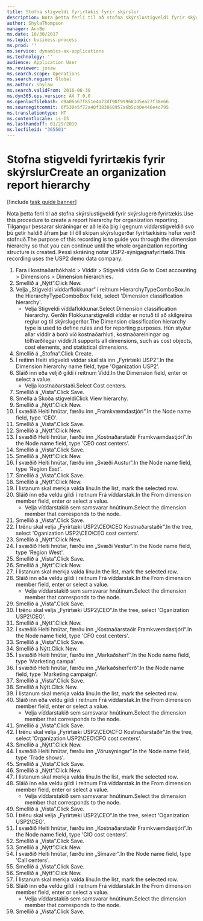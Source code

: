 ```yaml
---
title: Stofna stigveldi fyrirtækis fyrir skýrslur
description: Nota þetta ferli til að stofna skýrslustigveldi fyrir skýrslugerð fyrirtækis.
author: ShylaThompson
manager: AnnBe
ms.date: 10/30/2017
ms.topic: business-process
ms.prod: ''
ms.service: dynamics-ax-applications
ms.technology: ''
audience: Application User
ms.reviewer: josaw
ms.search.scope: Operations
ms.search.region: Global
ms.author: shylaw
ms.search.validFrom: 2016-06-30
ms.dyn365.ops.version: AX 7.0.0
ms.openlocfilehash: d9a06a67f851e4a73df90f999683d5ea27f38e66
ms.sourcegitcommit: 0f530e5f72a40f383868957a6b5cb0e446e4c795
ms.translationtype: HT
ms.contentlocale: is-IS
ms.lasthandoff: 01/29/2019
ms.locfileid: "365501"
---
```

# <a name="create-an-organization-report-hierarchy"></a><span data-ttu-id="fbfca-103">Stofna stigveldi fyrirtækis fyrir skýrslur</span><span class="sxs-lookup"><span data-stu-id="fbfca-103">Create an organization report hierarchy</span></span>

[!include [task guide banner](../../includes/task-guide-banner.md)]

<span data-ttu-id="fbfca-104">Nota þetta ferli til að stofna skýrslustigveldi fyrir skýrslugerð fyrirtækis.</span><span class="sxs-lookup"><span data-stu-id="fbfca-104">Use this procedure to create a report hierarchy for organization reporting.</span></span> <span data-ttu-id="fbfca-105">Tilgangur þessarar skráningar er að leiða þig í gegnum víddarstigveldið svo þú getir haldið áfram þar til öll skipan skýrslugerðar fyrirtækisins hefur verið stofnuð.</span><span class="sxs-lookup"><span data-stu-id="fbfca-105">The purpose of this recording is to guide you through the dimension hierarchy so that you can continue until the whole organization reporting structure is created.</span></span> <span data-ttu-id="fbfca-106">Þessi skráning notar USP2-sýnigagnafyrirtæki.</span><span class="sxs-lookup"><span data-stu-id="fbfca-106">This recording uses the USP2 demo data company.</span></span>

1. <span data-ttu-id="fbfca-107">Fara í kostnaðarbókhald > Víddir > Stigveldi vídda.</span><span class="sxs-lookup"><span data-stu-id="fbfca-107">Go to Cost accounting > Dimensions > Dimension hierarchies.</span></span>
2. <span data-ttu-id="fbfca-108">Smellið á „Nýtt“.</span><span class="sxs-lookup"><span data-stu-id="fbfca-108">Click New.</span></span>
3. <span data-ttu-id="fbfca-109">Velja „Stigveldi víddarflokkunar“ í reitnum HierarchyTypeComboBox.</span><span class="sxs-lookup"><span data-stu-id="fbfca-109">In the HierarchyTypeComboBox field, select 'Dimension classification hierarchy'.</span></span>
    * <span data-ttu-id="fbfca-110">Velja Stigveldi víddaflokkunar.</span><span class="sxs-lookup"><span data-stu-id="fbfca-110">Select Dimension classification hierarchy.</span></span> <span data-ttu-id="fbfca-111">Gerðin Flokkunarstigveldi víddar er notuð til að skilgreina reglur og til skýrslugerðar.</span><span class="sxs-lookup"><span data-stu-id="fbfca-111">The Dimension classification hierarchy type is used to define rules and for reporting purposes.</span></span> <span data-ttu-id="fbfca-112">Hún styður allar víddir á borð við kostnaðarhluti, kostnaðareiningar og tölfræðilegar víddir.</span><span class="sxs-lookup"><span data-stu-id="fbfca-112">It supports all dimensions, such as cost objects, cost elements, and statistical dimensions.</span></span>  
4. <span data-ttu-id="fbfca-113">Smellið á „Stofna“.</span><span class="sxs-lookup"><span data-stu-id="fbfca-113">Click Create.</span></span>
5. <span data-ttu-id="fbfca-114">Í reitinn Heiti stigveldi víddar skal slá inn „Fyrirtæki USP2“.</span><span class="sxs-lookup"><span data-stu-id="fbfca-114">In the Dimension hierarchy name field, type 'Oganization USP2'.</span></span>
6. <span data-ttu-id="fbfca-115">Sláið inn eða veljið gildi í reitnum Vídd.</span><span class="sxs-lookup"><span data-stu-id="fbfca-115">In the Dimension field, enter or select a value.</span></span>
    * <span data-ttu-id="fbfca-116">Velja kostnaðarstaði.</span><span class="sxs-lookup"><span data-stu-id="fbfca-116">Select Cost centers.</span></span>  
7. <span data-ttu-id="fbfca-117">Smellið á „Vista“.</span><span class="sxs-lookup"><span data-stu-id="fbfca-117">Click Save.</span></span>
8. <span data-ttu-id="fbfca-118">Smella á Skoða stigveldi</span><span class="sxs-lookup"><span data-stu-id="fbfca-118">Click View hierarchy.</span></span>
9. <span data-ttu-id="fbfca-119">Smellið á „Nýtt“.</span><span class="sxs-lookup"><span data-stu-id="fbfca-119">Click New.</span></span>
10. <span data-ttu-id="fbfca-120">Í svæðið Heiti hnútar, færðu inn „Framkvæmdastjóri“.</span><span class="sxs-lookup"><span data-stu-id="fbfca-120">In the Node name field, type 'CEO'.</span></span>
11. <span data-ttu-id="fbfca-121">Smellið á „Vista“.</span><span class="sxs-lookup"><span data-stu-id="fbfca-121">Click Save.</span></span>
12. <span data-ttu-id="fbfca-122">Smellið á „Nýtt“.</span><span class="sxs-lookup"><span data-stu-id="fbfca-122">Click New.</span></span>
13. <span data-ttu-id="fbfca-123">Í svæðið Heiti hnútar, færðu inn „Kostnaðarstaðir Framkvæmdastjóri“.</span><span class="sxs-lookup"><span data-stu-id="fbfca-123">In the Node name field, type 'CEO cost centers'.</span></span>
14. <span data-ttu-id="fbfca-124">Smellið á „Vista“.</span><span class="sxs-lookup"><span data-stu-id="fbfca-124">Click Save.</span></span>
15. <span data-ttu-id="fbfca-125">Smellið á „Nýtt“.</span><span class="sxs-lookup"><span data-stu-id="fbfca-125">Click New.</span></span>
16. <span data-ttu-id="fbfca-126">Í svæðið Heiti hnútar, færðu inn „Svæði Austur“.</span><span class="sxs-lookup"><span data-stu-id="fbfca-126">In the Node name field, type 'Region East'.</span></span>
17. <span data-ttu-id="fbfca-127">Smellið á „Vista“.</span><span class="sxs-lookup"><span data-stu-id="fbfca-127">Click Save.</span></span>
18. <span data-ttu-id="fbfca-128">Smellið á „Nýtt“.</span><span class="sxs-lookup"><span data-stu-id="fbfca-128">Click New.</span></span>
19. <span data-ttu-id="fbfca-129">Í listanum skal merkja valda línu.</span><span class="sxs-lookup"><span data-stu-id="fbfca-129">In the list, mark the selected row.</span></span>
20. <span data-ttu-id="fbfca-130">Sláið inn eða veldu gildi í reitnum Frá víddarstak.</span><span class="sxs-lookup"><span data-stu-id="fbfca-130">In the From dimension member field, enter or select a value.</span></span>
    * <span data-ttu-id="fbfca-131">Velja víddarstakið sem samsvarar hnútinum.</span><span class="sxs-lookup"><span data-stu-id="fbfca-131">Select the dimension member that corresponds to the node.</span></span>  
21. <span data-ttu-id="fbfca-132">Smellið á „Vista“.</span><span class="sxs-lookup"><span data-stu-id="fbfca-132">Click Save.</span></span>
22. <span data-ttu-id="fbfca-133">Í trénu skal velja „Fyrirtæki USP2\CEO\CEO Kostnaðarstaðir“.</span><span class="sxs-lookup"><span data-stu-id="fbfca-133">In the tree, select 'Oganization USP2\CEO\CEO cost centers'.</span></span>
23. <span data-ttu-id="fbfca-134">Smellið á „Nýtt“.</span><span class="sxs-lookup"><span data-stu-id="fbfca-134">Click New.</span></span>
24. <span data-ttu-id="fbfca-135">Í svæðið Heiti hnútar, færðu inn „Svæði Vestur“.</span><span class="sxs-lookup"><span data-stu-id="fbfca-135">In the Node name field, type 'Region West'.</span></span>
25. <span data-ttu-id="fbfca-136">Smellið á „Vista“.</span><span class="sxs-lookup"><span data-stu-id="fbfca-136">Click Save.</span></span>
26. <span data-ttu-id="fbfca-137">Smellið á „Nýtt“.</span><span class="sxs-lookup"><span data-stu-id="fbfca-137">Click New.</span></span>
27. <span data-ttu-id="fbfca-138">Í listanum skal merkja valda línu.</span><span class="sxs-lookup"><span data-stu-id="fbfca-138">In the list, mark the selected row.</span></span>
28. <span data-ttu-id="fbfca-139">Sláið inn eða veldu gildi í reitnum Frá víddarstak.</span><span class="sxs-lookup"><span data-stu-id="fbfca-139">In the From dimension member field, enter or select a value.</span></span>
    * <span data-ttu-id="fbfca-140">Velja víddarstakið sem samsvarar hnútinum.</span><span class="sxs-lookup"><span data-stu-id="fbfca-140">Select the dimension member that corresponds to the node.</span></span>  
29. <span data-ttu-id="fbfca-141">Smellið á „Vista“.</span><span class="sxs-lookup"><span data-stu-id="fbfca-141">Click Save.</span></span>
30. <span data-ttu-id="fbfca-142">Í trénu skal velja „Fyrirtæki USP2\CEO“.</span><span class="sxs-lookup"><span data-stu-id="fbfca-142">In the tree, select 'Oganization USP2\CEO'.</span></span>
31. <span data-ttu-id="fbfca-143">Smellið á „Nýtt“.</span><span class="sxs-lookup"><span data-stu-id="fbfca-143">Click New.</span></span>
32. <span data-ttu-id="fbfca-144">Í svæðið Heiti hnútar, færðu inn „Kostnaðarstaðir Framkvæmdastjóri“.</span><span class="sxs-lookup"><span data-stu-id="fbfca-144">In the Node name field, type 'CFO cost centers'.</span></span>
33. <span data-ttu-id="fbfca-145">Smellið á „Vista“.</span><span class="sxs-lookup"><span data-stu-id="fbfca-145">Click Save.</span></span>
34. <span data-ttu-id="fbfca-146">Smellið á Nýtt.</span><span class="sxs-lookup"><span data-stu-id="fbfca-146">Click New.</span></span>
35. <span data-ttu-id="fbfca-147">Í svæðið Heiti hnútar, færðu inn „Markaðsherf“.</span><span class="sxs-lookup"><span data-stu-id="fbfca-147">In the Node name field, type 'Marketing campa'.</span></span>
36. <span data-ttu-id="fbfca-148">Í svæðið Heiti hnútar, færðu inn „Markaðsherferð“.</span><span class="sxs-lookup"><span data-stu-id="fbfca-148">In the Node name field, type 'Marketing campaign'.</span></span>
37. <span data-ttu-id="fbfca-149">Smellið á „Vista“.</span><span class="sxs-lookup"><span data-stu-id="fbfca-149">Click Save.</span></span>
38. <span data-ttu-id="fbfca-150">Smellið á Nýtt.</span><span class="sxs-lookup"><span data-stu-id="fbfca-150">Click New.</span></span>
39. <span data-ttu-id="fbfca-151">Í listanum skal merkja valda línu.</span><span class="sxs-lookup"><span data-stu-id="fbfca-151">In the list, mark the selected row.</span></span>
40. <span data-ttu-id="fbfca-152">Sláið inn eða veldu gildi í reitnum Frá víddarstak.</span><span class="sxs-lookup"><span data-stu-id="fbfca-152">In the From dimension member field, enter or select a value.</span></span>
    * <span data-ttu-id="fbfca-153">Velja víddarstakið sem samsvarar hnútinum.</span><span class="sxs-lookup"><span data-stu-id="fbfca-153">Select the dimension member that corresponds to the node.</span></span>  
41. <span data-ttu-id="fbfca-154">Smellið á „Vista“.</span><span class="sxs-lookup"><span data-stu-id="fbfca-154">Click Save.</span></span>
42. <span data-ttu-id="fbfca-155">Í trénu skal velja „Fyrirtæki USP2\CEO\CFO Kostnaðarstaðir“.</span><span class="sxs-lookup"><span data-stu-id="fbfca-155">In the tree, select 'Organization USP2\CEO\CFO cost centers'.</span></span>
43. <span data-ttu-id="fbfca-156">Smellið á „Nýtt“.</span><span class="sxs-lookup"><span data-stu-id="fbfca-156">Click New.</span></span>
44. <span data-ttu-id="fbfca-157">Í svæðið Heiti hnútar, færðu inn „Vörusýningar“.</span><span class="sxs-lookup"><span data-stu-id="fbfca-157">In the Node name field, type 'Trade shows'.</span></span>
45. <span data-ttu-id="fbfca-158">Smellið á „Vista“.</span><span class="sxs-lookup"><span data-stu-id="fbfca-158">Click Save.</span></span>
46. <span data-ttu-id="fbfca-159">Smellið á „Nýtt“.</span><span class="sxs-lookup"><span data-stu-id="fbfca-159">Click New.</span></span>
47. <span data-ttu-id="fbfca-160">Í listanum skal merkja valda línu.</span><span class="sxs-lookup"><span data-stu-id="fbfca-160">In the list, mark the selected row.</span></span>
48. <span data-ttu-id="fbfca-161">Sláið inn eða veldu gildi í reitnum Frá víddarstak.</span><span class="sxs-lookup"><span data-stu-id="fbfca-161">In the From dimension member field, enter or select a value.</span></span>
    * <span data-ttu-id="fbfca-162">Velja víddarstakið sem samsvarar hnútinum.</span><span class="sxs-lookup"><span data-stu-id="fbfca-162">Select the dimension member that corresponds to the node.</span></span>  
49. <span data-ttu-id="fbfca-163">Smellið á „Vista“.</span><span class="sxs-lookup"><span data-stu-id="fbfca-163">Click Save.</span></span>
50. <span data-ttu-id="fbfca-164">Í trénu skal velja „Fyrirtæki USP2\CEO“.</span><span class="sxs-lookup"><span data-stu-id="fbfca-164">In the tree, select 'Oganization USP2\CEO'.</span></span>
51. <span data-ttu-id="fbfca-165">Í svæðið Heiti hnútar, færðu inn „Kostnaðarstaðir Framkvæmdastjóri“.</span><span class="sxs-lookup"><span data-stu-id="fbfca-165">In the Node name field, type 'CIO cost centers'.</span></span>
52. <span data-ttu-id="fbfca-166">Smellið á „Vista“.</span><span class="sxs-lookup"><span data-stu-id="fbfca-166">Click Save.</span></span>
53. <span data-ttu-id="fbfca-167">Smellið á „Nýtt“.</span><span class="sxs-lookup"><span data-stu-id="fbfca-167">Click New.</span></span>
54. <span data-ttu-id="fbfca-168">Í svæðið Heiti hnútar, færðu inn „Símaver“.</span><span class="sxs-lookup"><span data-stu-id="fbfca-168">In the Node name field, type 'Call centers'.</span></span>
55. <span data-ttu-id="fbfca-169">Smellið á „Vista“.</span><span class="sxs-lookup"><span data-stu-id="fbfca-169">Click Save.</span></span>
56. <span data-ttu-id="fbfca-170">Smellið á „Nýtt“.</span><span class="sxs-lookup"><span data-stu-id="fbfca-170">Click New.</span></span>
57. <span data-ttu-id="fbfca-171">Í listanum skal merkja valda línu.</span><span class="sxs-lookup"><span data-stu-id="fbfca-171">In the list, mark the selected row.</span></span>
58. <span data-ttu-id="fbfca-172">Sláið inn eða veldu gildi í reitnum Frá víddarstak.</span><span class="sxs-lookup"><span data-stu-id="fbfca-172">In the From dimension member field, enter or select a value.</span></span>
    * <span data-ttu-id="fbfca-173">Velja víddarstakið sem samsvarar hnútinum.</span><span class="sxs-lookup"><span data-stu-id="fbfca-173">Select the dimension member that corresponds to the node.</span></span>  
59. <span data-ttu-id="fbfca-174">Smellið á „Vista“.</span><span class="sxs-lookup"><span data-stu-id="fbfca-174">Click Save.</span></span>

